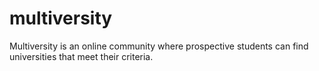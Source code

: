 # multiversity
Multiversity is an online community where prospective students can find universities that meet their criteria.

